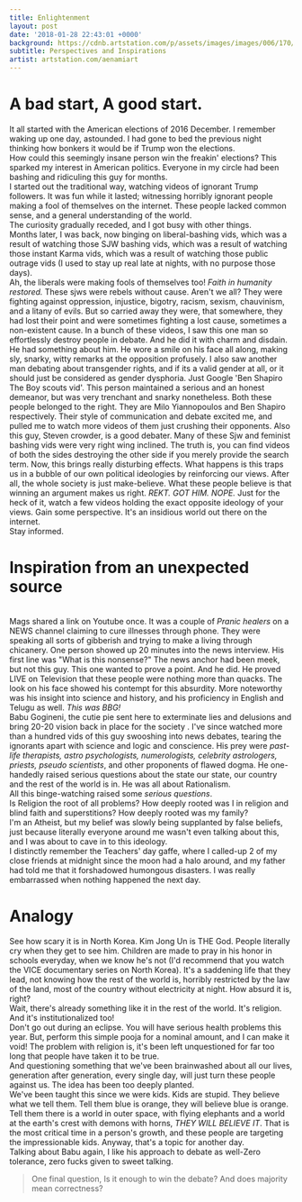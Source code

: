 ```yaml
---
title: Enlightenment
layout: post
date: '2018-01-28 22:43:01 +0000'
background: https://cdnb.artstation.com/p/assets/images/images/006/170/271/large/alena-aenami-lights1k1.jpg?1496536109
subtitle: Perspectives and Inspirations
artist: artstation.com/aenamiart
---
```


# A bad start, A good start.
It all started with the American elections of 2016 December. I remember waking up one day, astounded. I had gone to bed the previous night thinking how bonkers it would be if Trump won the elections.
<br>How could this seemingly insane person win the freakin' elections? This sparked my interest in American politics. Everyone in my circle had been bashing and ridiculing this guy for months.
<br>I started out the traditional way, watching videos of ignorant Trump followers. It was fun while it lasted; witnessing horribly ignorant people making a fool of themselves on the internet. These people lacked common sense, and a general understanding of the world.
<br>The curiosity gradually receded, and I got busy with other things.
<br>Months later, I was back, now binging on liberal-bashing vids, which was a result of watching those SJW bashing vids, which was a result of watching those instant Karma vids, which was a result of watching those public outrage vids (I used to stay up real late at nights, with no purpose those days).
<br>Ah, the liberals were making fools of themselves too! *Faith in humanity restored.* These sjws were rebels without cause. Aren't we all? They were fighting against oppression, injustice, bigotry, racism, sexism, chauvinism, and a litany of evils. But so carried away they were, that somewhere, they had lost their point and were sometimes fighting a lost cause, sometimes a non-existent cause. In a bunch of these videos, I saw this one man so effortlessly destroy people in debate. And he did it with charm and disdain. He had something about him. He wore a smile on his face all along, making sly, snarky, witty remarks at the opposition profusely. I also saw another man debating about transgender rights, and if its a valid gender at all, or it should just be considered as gender dysphoria. Just Google 'Ben Shapiro The Boy scouts vid'. This person maintained a serious and an honest demeanor, but was very trenchant and snarky nonetheless. Both these people belonged to the right. They are Milo Yiannopoulos and Ben Shapiro respectively. Their style of communication and debate excited me, and pulled me to watch more videos of them just crushing their opponents. Also this guy, Steven crowder, is a good debater. Many of these Sjw and feminist bashing vids were very right wing inclined. The truth is, you can find videos of both the sides destroying the other side if you merely provide the search term. Now, this brings really disturbing effects. What happens is this traps us in a bubble of our own political ideologies by reinforcing our views. After all, the whole society is just make-believe. What these people believe is that winning an argument makes us right. *REKT. GOT HIM. NOPE.* Just for the heck of it, watch a few videos holding the exact opposite ideology of your views. Gain some perspective. It's an insidious world out there on the internet.
<br>Stay informed.

# Inspiration from an unexpected source
<br>Mags shared a link on Youtube once. It was a couple of *Pranic healers* on a NEWS channel claiming to cure illnesses through phone. They were speaking all sorts of gibberish and trying to make a living through chicanery. One person showed up 20 minutes into the news interview. His first line was "What is this nonsense?" The news anchor had been meek, but not this guy. This one wanted to prove a point. And he did. He proved LIVE on Television that these people were nothing more than quacks. The look on his face showed his contempt for this absurdity. More noteworthy was his insight into science and history, and his proficiency in English and Telugu as well. *This was BBG!*<br>Babu Gogineni, the cutie pie sent here to exterminate lies and delusions and bring 20-20 vision back in place for the society . I've since watched more than a hundred vids of this guy swooshing into news debates, tearing the ignorants apart with science and logic and conscience. His prey were *past-life therapists, astro psychologists, numerologists, celebrity astrologers, priests, pseudo scientists*, and other proponents of flawed dogma. He one-handedly raised serious questions about the state our state, our country and the rest of the world is in. He was all about Rationalism.
<br>All this binge-watching raised some *serious questions*.
<br>Is Religion the root of all problems? How deeply rooted was I in religion and blind faith and superstitions? How deeply rooted was my family?<br>I'm an Atheist, but my belief was slowly being supplanted by false beliefs, just because literally everyone around me wasn't even talking about this, and I was about to cave in to this ideology.<br>I distinctly remember the Teachers' day gaffe, where I called-up 2 of my close friends at midnight since the moon had a halo around, and my father had told me that it forshadowed humongous disasters. I was really embarrassed when nothing happened the next day.

# Analogy
See how scary it is in North Korea. Kim Jong Un is THE God. People literally cry when they get to see him. Children are made to pray in his honor in schools everyday, when we know he's not (I'd recommend that you watch the VICE documentary series on North Korea). It's a saddening life that they lead, not knowing how the rest of the world is, horribly restricted by the law of the land, most of the country without electricity at night. How absurd it is, right?<br>Wait, there's already something like it in the rest of the world. It's religion. And it's institutionalized too!<br> Don't go out during an eclipse. You will have serious health problems this year. But, perform this simple pooja for a nominal amount, and I can make it void!
The problem with religion is, it's been left unquestioned for far too long that people have taken it to be true.<br>And questioning something that we've been brainwashed about all our lives, generation after generation, every single day, will just turn these people against us. The idea has been too deeply planted.<br>We've been taught this since we were kids. Kids are stupid. They believe what we tell them. Tell them blue is orange, they will believe blue is orange. Tell them there is a world in outer space, with flying elephants and a world at the earth's crest with demons with horns, *THEY WILL BELIEVE IT*. That is the most critical time in a person's growth, and these people are targeting the impressionable kids. Anyway, that's a topic for another day.
<br>Talking about Babu again, I like his approach to debate as well-Zero tolerance, zero fucks given to sweet talking.
<br>
>One final question, Is it enough to win the debate? And does majority mean correctness?